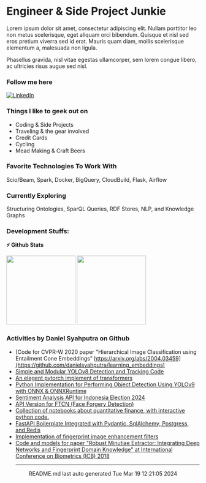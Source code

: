 # Engineer & Side Project Junkie

Lorem ipsum dolor sit amet, consectetur adipiscing elit. Nullam porttitor leo non metus scelerisque, eget aliquam orci bibendum. Quisque et nisl sed eros pretium viverra sed id erat. Mauris quam diam, mollis scelerisque elementum a, malesuada non ligula. 

Phasellus gravida, nisl vitae egestas ullamcorper, sem lorem congue libero, ac ultricies risus augue sed nisl.

### Follow me here
<a href="https://www.linkedin.com/in/danielsyahputra" target="_blank"><img alt="LinkedIn" src="https://img.shields.io/badge/linkedin-%230077B5.svg?&style=for-the-badge&logo=linkedin&logoColor=white" /></a>

### Things I like to geek out on
 - Coding & Side Projects
 - Traveling & the gear involved
 - Credit Cards
 - Cycling
 - Mead Making & Craft Beers


### Favorite Technologies To Work With
Scio/Beam, Spark, Docker, BigQuery, CloudBuild, Flask, Airflow

### Currently Exploring
Structuring Ontologies, SparQL Queries, RDF Stores, NLP, and Knowledge Graphs 

### Development Stuffs:

<b>⚡ Github Stats</b>
<p float="left">
<img height="180em" src="https://github-readme-stats.vercel.app/api?username=danielsyahputra&show_icons=true&hide_border=true&&count_private=true&include_all_commits=true" /> 
<img height="180em" src="https://github-readme-stats.vercel.app/api/top-langs/?username=danielsyahputra&hide=javascript,css,scss,HTML,jupyter%20notebook&show_icons=true&hide_border=true&layout=compact&langs_count=8"/>
</p>

### Activities by Daniel Syahputra on Github
 - [Code for CVPR-W 2020 paper "Hierarchical Image Classification using Entailment Cone Embeddings" https://arxiv.org/abs/2004.03459](https://github.com/danielsyahputra/learning_embeddings)
 - [Simple and Modular YOLOv8 Detection and Tracking Code](https://github.com/danielsyahputra/yolov8-onnx)
 - [An elegent pytorch implement of transformers](https://github.com/danielsyahputra/bert4torch)
 - [Python Implementation for Performing Object Detection Using YOLOv9 with ONNX &amp; ONNXRuntime](https://github.com/danielsyahputra/yolov9-onnx)
 - [Sentiment Analysis API for Indonesia Election 2024](https://github.com/danielsyahputra/Pilpres2024API)
 - [API Version for FTCN (Face Forgery Detection)](https://github.com/danielsyahputra/FTCN-API)
 - [Collection of notebooks about quantitative finance, with interactive python code.](https://github.com/danielsyahputra/Financial-Models-Numerical-Methods)
 - [FastAPI Boilerplate Integrated with Pydantic, SqlAlchemy, Postgress, and Redis](https://github.com/danielsyahputra/FastAPI-boilerplate)
 - [Implementation of fingerprint image enhancement filters](https://github.com/danielsyahputra/fingerprints)
 - [Code and models for paper "Robust Minutiae Extractor: Integrating Deep Networks and Fingerprint Domain Knowledge" at International Conference on Biometrics (ICB) 2018](https://github.com/danielsyahputra/MinutiaeNet)<hr>
<div align="center">
README.md last auto generated Tue Mar 19 12:21:05 2024
<br>
</div>
